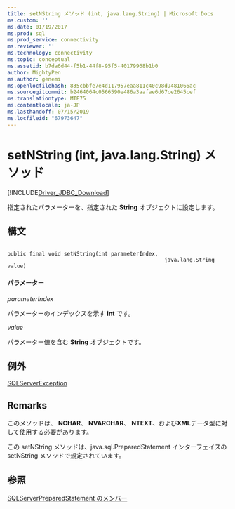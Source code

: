 ```yaml
---
title: setNString メソッド (int, java.lang.String) | Microsoft Docs
ms.custom: ''
ms.date: 01/19/2017
ms.prod: sql
ms.prod_service: connectivity
ms.reviewer: ''
ms.technology: connectivity
ms.topic: conceptual
ms.assetid: b7da6d44-f5b1-44f8-95f5-40179968b1b0
author: MightyPen
ms.author: genemi
ms.openlocfilehash: 835cbbfe7e4d117957eaa811c40c98d9481066ac
ms.sourcegitcommit: b2464064c0566590e486a3aafae6d67ce2645cef
ms.translationtype: MTE75
ms.contentlocale: ja-JP
ms.lasthandoff: 07/15/2019
ms.locfileid: "67973647"
---
```

# <a name="setnstring-method-int-javalangstring"></a>setNString (int, java.lang.String) メソッド
[!INCLUDE[Driver_JDBC_Download](../../../includes/driver_jdbc_download.md)]

  指定されたパラメーターを、指定された **String** オブジェクトに設定します。  
  
## <a name="syntax"></a>構文  
  
```  
  
public final void setNString(int parameterIndex,  
                                                  java.lang.String value)  
```  
  
#### <a name="parameters"></a>パラメーター  
 *parameterIndex*  
  
 パラメーターのインデックスを示す **int** です。  
  
 *value*  
  
 パラメーター値を含む **String** オブジェクトです。  
  
## <a name="exceptions"></a>例外  
 [SQLServerException](../../../connect/jdbc/reference/sqlserverexception-class.md)  
  
## <a name="remarks"></a>Remarks  
 このメソッドは、 **NCHAR**、 **NVARCHAR**、 **NTEXT**、および**XML**データ型に対して使用する必要があります。  
  
 この setNString メソッドは、java.sql.PreparedStatement インターフェイスの setNString メソッドで規定されています。  
  
## <a name="see-also"></a>参照  
 [SQLServerPreparedStatement のメンバー](../../../connect/jdbc/reference/sqlserverpreparedstatement-members.md)  
  
  
